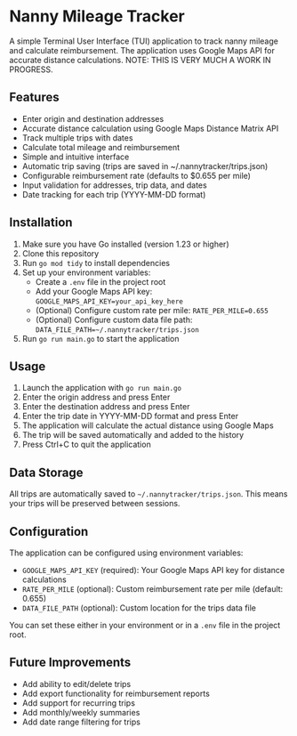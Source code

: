 # Nanny Mileage Tracker

A simple Terminal User Interface (TUI) application to track nanny mileage and calculate reimbursement. The application uses Google Maps API for accurate distance calculations. NOTE: THIS IS VERY MUCH A WORK IN PROGRESS.

## Features

- Enter origin and destination addresses
- Accurate distance calculation using Google Maps Distance Matrix API
- Track multiple trips with dates
- Calculate total mileage and reimbursement
- Simple and intuitive interface
- Automatic trip saving (trips are saved in ~/.nannytracker/trips.json)
- Configurable reimbursement rate (defaults to $0.655 per mile)
- Input validation for addresses, trip data, and dates
- Date tracking for each trip (YYYY-MM-DD format)

## Installation

1. Make sure you have Go installed (version 1.23 or higher)
2. Clone this repository
3. Run `go mod tidy` to install dependencies
4. Set up your environment variables:
   - Create a `.env` file in the project root
   - Add your Google Maps API key: `GOOGLE_MAPS_API_KEY=your_api_key_here`
   - (Optional) Configure custom rate per mile: `RATE_PER_MILE=0.655`
   - (Optional) Configure custom data file path: `DATA_FILE_PATH=~/.nannytracker/trips.json`
5. Run `go run main.go` to start the application

## Usage

1. Launch the application with `go run main.go`
2. Enter the origin address and press Enter
3. Enter the destination address and press Enter
4. Enter the trip date in YYYY-MM-DD format and press Enter
5. The application will calculate the actual distance using Google Maps
6. The trip will be saved automatically and added to the history
7. Press Ctrl+C to quit the application

## Data Storage

All trips are automatically saved to `~/.nannytracker/trips.json`. This means your trips will be preserved between sessions.

## Configuration

The application can be configured using environment variables:

- `GOOGLE_MAPS_API_KEY` (required): Your Google Maps API key for distance calculations
- `RATE_PER_MILE` (optional): Custom reimbursement rate per mile (default: 0.655)
- `DATA_FILE_PATH` (optional): Custom location for the trips data file

You can set these either in your environment or in a `.env` file in the project root.

## Future Improvements

- Add ability to edit/delete trips
- Add export functionality for reimbursement reports
- Add support for recurring trips
- Add monthly/weekly summaries
- Add date range filtering for trips 